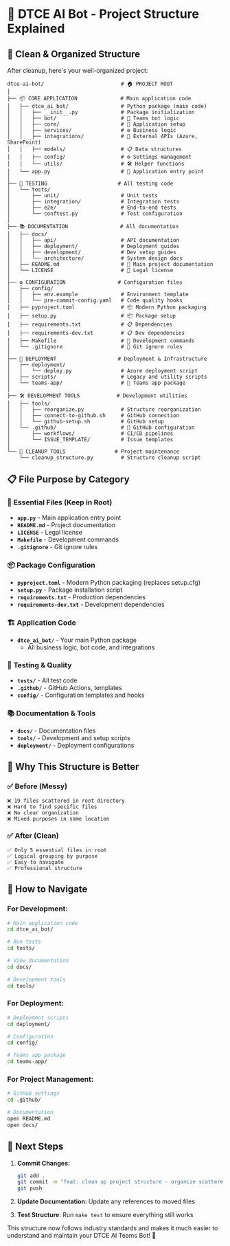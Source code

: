 # 📁 DTCE AI Bot - Project Structure Explained

## 🎯 **Clean & Organized Structure**

After cleanup, here's your well-organized project:

```
dtce-ai-bot/                         # 🏠 PROJECT ROOT
│
├── 📦 CORE APPLICATION              # Main application code
│   ├── dtce_ai_bot/                 # Python package (main code)
│   │   ├── __init__.py              # Package initialization
│   │   ├── bot/                     # 🤖 Teams bot logic
│   │   ├── core/                    # 🧠 Application setup
│   │   ├── services/                # ⚙️ Business logic
│   │   ├── integrations/            # 🔗 External APIs (Azure, SharePoint)
│   │   ├── models/                  # 📋 Data structures
│   │   ├── config/                  # ⚙️ Settings management
│   │   └── utils/                   # 🛠️ Helper functions
│   └── app.py                       # 🚀 Application entry point
│
├── 🧪 TESTING                       # All testing code
│   └── tests/
│       ├── unit/                    # Unit tests
│       ├── integration/             # Integration tests
│       ├── e2e/                     # End-to-end tests
│       └── conftest.py              # Test configuration
│
├── 📚 DOCUMENTATION                 # All documentation
│   ├── docs/                        
│   │   ├── api/                     # API documentation
│   │   ├── deployment/              # Deployment guides
│   │   ├── development/             # Dev setup guides
│   │   └── architecture/            # System design docs
│   ├── README.md                    # 📖 Main project documentation
│   └── LICENSE                      # 📄 Legal license
│
├── ⚙️ CONFIGURATION                 # Configuration files
│   ├── config/
│   │   ├── env.example              # Environment template
│   │   └── pre-commit-config.yaml   # Code quality hooks
│   ├── pyproject.toml               # 📦 Modern Python packaging
│   ├── setup.py                     # 📦 Package setup
│   ├── requirements.txt             # 📋 Dependencies
│   ├── requirements-dev.txt         # 📋 Dev dependencies
│   ├── Makefile                     # 🔧 Development commands
│   └── .gitignore                   # 🚫 Git ignore rules
│
├── 🚀 DEPLOYMENT                    # Deployment & Infrastructure
│   ├── deployment/
│   │   └── deploy.py                # Azure deployment script
│   ├── scripts/                     # Legacy and utility scripts
│   └── teams-app/                   # 📱 Teams app package
│
├── 🛠️ DEVELOPMENT TOOLS            # Development utilities
│   ├── tools/
│   │   ├── reorganize.py            # Structure reorganization
│   │   ├── connect-to-github.sh     # GitHub connection
│   │   └── github-setup.sh          # GitHub setup
│   └── .github/                     # 🐙 GitHub configuration
│       ├── workflows/               # CI/CD pipelines
│       └── ISSUE_TEMPLATE/          # Issue templates
│
└── 🧹 CLEANUP TOOLS                # Project maintenance
    └── cleanup_structure.py         # Structure cleanup script
```

## 📋 **File Purpose by Category**

### 🎯 **Essential Files (Keep in Root)**
- **`app.py`** - Main application entry point
- **`README.md`** - Project documentation 
- **`LICENSE`** - Legal license
- **`Makefile`** - Development commands
- **`.gitignore`** - Git ignore rules

### 📦 **Package Configuration**
- **`pyproject.toml`** - Modern Python packaging (replaces setup.cfg)
- **`setup.py`** - Package installation script
- **`requirements.txt`** - Production dependencies
- **`requirements-dev.txt`** - Development dependencies

### 🏗️ **Application Code**
- **`dtce_ai_bot/`** - Your main Python package
  - All business logic, bot code, and integrations

### 🧪 **Testing & Quality**
- **`tests/`** - All test code
- **`.github/`** - GitHub Actions, templates
- **`config/`** - Configuration templates and hooks

### 📚 **Documentation & Tools**
- **`docs/`** - Documentation files
- **`tools/`** - Development and setup scripts
- **`deployment/`** - Deployment configurations

## 🎯 **Why This Structure is Better**

### ✅ **Before (Messy)**
```
❌ 19 files scattered in root directory
❌ Hard to find specific files
❌ No clear organization
❌ Mixed purposes in same location
```

### ✅ **After (Clean)**
```
✅ Only 5 essential files in root
✅ Logical grouping by purpose
✅ Easy to navigate
✅ Professional structure
```

## 🚀 **How to Navigate**

### **For Development:**
```bash
# Main application code
cd dtce_ai_bot/

# Run tests
cd tests/

# View documentation
cd docs/

# Development tools
cd tools/
```

### **For Deployment:**
```bash
# Deployment scripts
cd deployment/

# Configuration
cd config/

# Teams app package
cd teams-app/
```

### **For Project Management:**
```bash
# GitHub settings
cd .github/

# Documentation
open README.md
open docs/
```

## 🎯 **Next Steps**

1. **Commit Changes**: 
   ```bash
   git add .
   git commit -m "feat: clean up project structure - organize scattered files"
   git push
   ```

2. **Update Documentation**: Update any references to moved files

3. **Test Structure**: Run `make test` to ensure everything still works

This structure now follows industry standards and makes it much easier to understand and maintain your DTCE AI Teams Bot! 🎉
